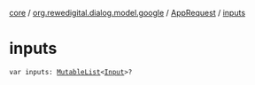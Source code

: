 [core](../../index.md) / [org.rewedigital.dialog.model.google](../index.md) / [AppRequest](index.md) / [inputs](./inputs.md)

# inputs

`var inputs: `[`MutableList`](https://kotlinlang.org/api/latest/jvm/stdlib/kotlin.collections/-mutable-list/index.html)`<`[`Input`](../-input/index.md)`>?`